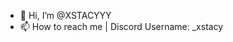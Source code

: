 - 👋 Hi, I’m @XSTACYYY
- 📫 How to reach me | Discord Username: _xstacy

<!---
XSTACYYY/XSTACYYY is a ✨ special ✨ repository because its `README.md` (this file) appears on your GitHub profile.
You can click the Preview link to take a look at your changes.
--->
